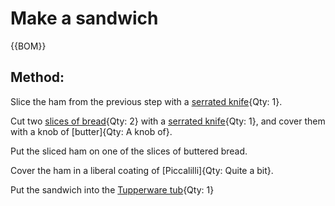 

[Tupperware tubs]:Parts.yaml#Tupperware "{cat:Container,TotalQty: 1}"
[slices of bread]:bread.md 

# Make a sandwich

{{BOM}}

## Method:

Slice the ham from the previous step with a [serrated knife]{Qty: 1}.

[serrated knife]:missing "{cat:Tool}"

Cut two [slices of bread]{Qty: 2} with a [serrated knife]{Qty: 1}, and cover them with a knob of [butter]{Qty: A knob of}.

Put the sliced ham on one of the slices of buttered bread.

Cover the ham in a liberal coating of [Piccalilli]{Qty: Quite a bit}.

Put the sandwich into the [Tupperware tub][Tupperware tubs]{Qty: 1}



